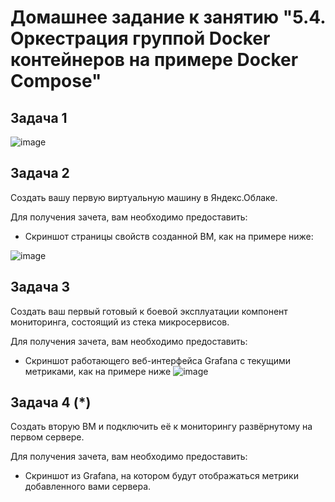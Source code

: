 # Домашнее задание к занятию "5.4. Оркестрация группой Docker контейнеров на примере Docker Compose"

## Задача 1

![image](https://user-images.githubusercontent.com/95320903/173693168-dd55789b-77ec-4a8b-b528-a7a5d257eebd.png)

## Задача 2

Создать вашу первую виртуальную машину в Яндекс.Облаке.

Для получения зачета, вам необходимо предоставить:
- Скриншот страницы свойств созданной ВМ, как на примере ниже:

![image](https://user-images.githubusercontent.com/95320903/168524189-2cde5c62-5e50-4af7-8cda-9500156b0cb7.png)

## Задача 3

Создать ваш первый готовый к боевой эксплуатации компонент мониторинга, состоящий из стека микросервисов.

Для получения зачета, вам необходимо предоставить:
- Скриншот работающего веб-интерфейса Grafana с текущими метриками, как на примере ниже
![image](https://user-images.githubusercontent.com/95320903/168524171-0500af6b-99d0-4073-bb8f-5ee547c233f0.png)

## Задача 4 (*)

Создать вторую ВМ и подключить её к мониторингу развёрнутому на первом сервере.

Для получения зачета, вам необходимо предоставить:
- Скриншот из Grafana, на котором будут отображаться метрики добавленного вами сервера.

